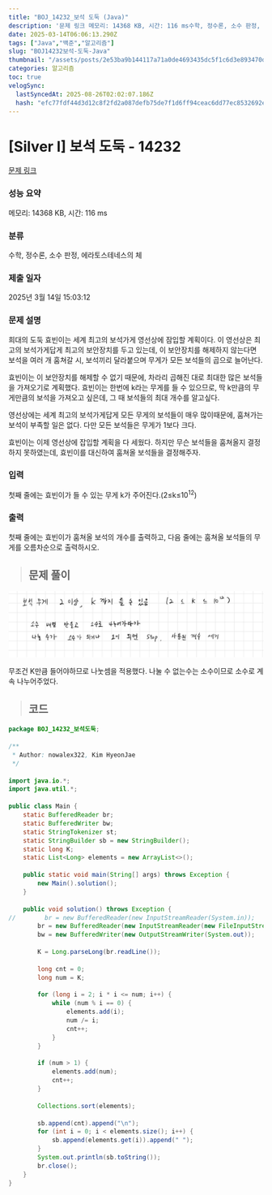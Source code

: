 ```yaml
---
title: "BOJ_14232_보석 도둑 (Java)"
description: '문제 링크 메모리: 14368 KB, 시간: 116 ms수학, 정수론, 소수 판정, 에라토스테네스의 체2025년 3월 14일 15:03:12무조건 K만큼 들어야하므로 나눗셈을 적용했다. 나눌 수 없는수는 소수이므로 소수로 계속 나누어주었다./\*\*Author: now'
date: 2025-03-14T06:06:13.290Z
tags: ["Java","백준","알고리즘"]
slug: "BOJ14232보석-도둑-Java"
thumbnail: "/assets/posts/2e53ba9b144117a71a0de4693435dc5f1c6d3e893470da2795b922dcb92e21a2.png"
categories: 알고리즘
toc: true
velogSync:
  lastSyncedAt: 2025-08-26T02:02:07.186Z
  hash: "efc77fdf44d3d12c8f2fd2a087defb75de7f1d6ff94ceac6dd77ec8532692e26"
---
```


# [Silver I] 보석 도둑 - 14232 

[문제 링크](https://www.acmicpc.net/problem/14232) 

### 성능 요약

메모리: 14368 KB, 시간: 116 ms

### 분류

수학, 정수론, 소수 판정, 에라토스테네스의 체

### 제출 일자

2025년 3월 14일 15:03:12

### 문제 설명

<p>희대의 도둑 효빈이는 세계 최고의 보석가게 영선상에 잠입할 계획이다. 이 영선상은 최고의 보석가게답게 최고의 보안장치를 두고 있는데, 이 보안장치를 해제하지 않는다면 보석을 여러 개 훔쳐갈 시, 보석끼리 달라붙으며 무게가 모든 보석들의 곱으로 늘어난다.</p>

<p>효빈이는 이 보안장치를 해제할 수 없기 때문에, 차라리 곱해진 대로 최대한 많은 보석들을 가져오기로 계획했다. 효빈이는 한번에 k라는 무게를 들 수 있으므로, 딱 k만큼의 무게만큼의 보석을 가져오고 싶은데, 그 때 보석들의 최대 개수를 알고싶다.</p>

<p>영선상에는 세계 최고의 보석가게답게 모든 무게의 보석들이 매우 많이때문에, 훔쳐가는 보석이 부족할 일은 없다. 다만 모든 보석들은 무게가 1보다 크다.</p>

<p>효빈이는 이제 영선상에 잡입할 계획을 다 세웠다. 하지만 무슨 보석들을 훔쳐올지 결정하지 못하였는데, 효빈이를 대신하여 훔쳐올 보석들을 결정해주자.</p>

### 입력 

 <p>첫째 줄에는 효빈이가 들 수 있는 무게 k가 주어진다.(2≤k≤10<sup>12</sup>)</p>

### 출력 

 <p>첫째 줄에는 효빈이가 훔쳐올 보석의 개수를 출력하고, 다음 줄에는 훔쳐올 보석들의 무게를 오름차순으로 출력하시오.</p>

> ## 문제 풀이

![](/assets/posts/2e53ba9b144117a71a0de4693435dc5f1c6d3e893470da2795b922dcb92e21a2.png)

무조건 K만큼 들어야하므로 나눗셈을 적용했다. 나눌 수 없는수는 소수이므로 소수로 계속 나누어주었다.


> ## 코드

```java
package BOJ_14232_보석도둑;

/**
 * Author: nowalex322, Kim HyeonJae
 */

import java.io.*;
import java.util.*;

public class Main {
    static BufferedReader br;
    static BufferedWriter bw;
    static StringTokenizer st;
    static StringBuilder sb = new StringBuilder();
    static long K;
    static List<Long> elements = new ArrayList<>();

    public static void main(String[] args) throws Exception {
        new Main().solution();
    }

    public void solution() throws Exception {
//        br = new BufferedReader(new InputStreamReader(System.in));
        br = new BufferedReader(new InputStreamReader(new FileInputStream("src/main/java/BOJ_14232_보석도둑/input.txt")));
        bw = new BufferedWriter(new OutputStreamWriter(System.out));

        K = Long.parseLong(br.readLine());

        long cnt = 0;
        long num = K;

        for (long i = 2; i * i <= num; i++) {
            while (num % i == 0) {
                elements.add(i);
                num /= i;
                cnt++;
            }
        }

        if (num > 1) {
            elements.add(num);
            cnt++;
        }

        Collections.sort(elements);

        sb.append(cnt).append("\n");
        for (int i = 0; i < elements.size(); i++) {
            sb.append(elements.get(i)).append(" ");
        }
        System.out.println(sb.toString());
        br.close();
    }
}
```